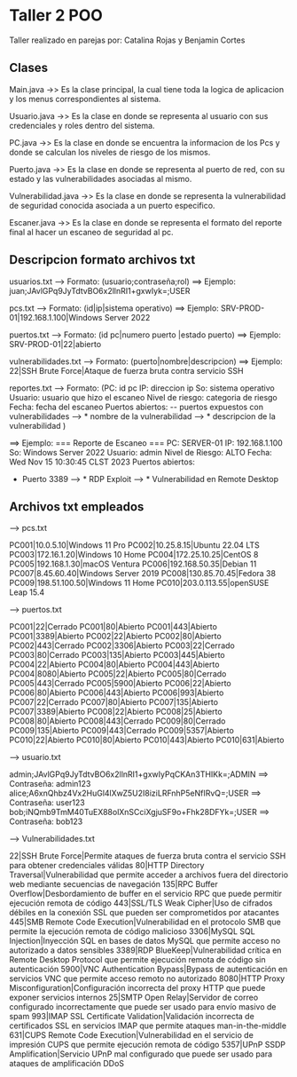 # Taller 2 POO

Taller realizado en parejas por: Catalina Rojas y Benjamin Cortes

## Clases
Main.java ->> Es la clase principal, la cual tiene toda la logica de aplicacion y los menus correspondientes al sistema.

Usuario.java ->> Es la clase en donde se representa al usuario con sus credenciales y roles dentro del sistema.

PC.java ->> Es la clase en donde se encuentra la informacion de los Pcs y donde se calculan los niveles de riesgo de los mismos.

Puerto.java ->> Es la clase en donde se representa al puerto de red, con su estado y las vulnerabilidades asociadas al mismo.

Vulnerabilidad.java ->> Es la clase en donde se representa la vulnerabilidad de seguridad conocida asociada a un puerto especifico.

Escaner.java ->> Es la clase en donde se representa el formato del reporte final al hacer un escaneo de seguridad al pc.

## Descripcion formato archivos txt
usuarios.txt --> Formato: (usuario;contraseña;rol) ==> Ejemplo: juan;JAvlGPq9JyTdtvBO6x2llnRI1+gxwIyk=;USER

pcs.txt --> Formato: (id|ip|sistema operativo) ==> Ejemplo: SRV-PROD-01|192.168.1.100|Windows Server 2022

puertos.txt --> Formato: (id pc|numero puerto |estado puerto) ==> Ejemplo: SRV-PROD-01|22|abierto

vulnerabilidades.txt --> Formato: (puerto|nombre|descripcion) ==> Ejemplo: 22|SSH Brute Force|Ataque de fuerza bruta contra servicio SSH

reportes.txt 
--> Formato:
(PC: id pc
IP: direccion ip
So: sistema operativo
Usuario: usuario que hizo el escaneo
Nivel de riesgo: categoria de riesgo
Fecha: fecha del escaneo
Puertos abiertos: 
-- puertos expuestos con vulnerabilidades
--> * nombre de la vulnerabilidad --> * descripcion de la vulnerabilidad
)

==> Ejemplo:
=== Reporte de Escaneo ===
PC: SERVER-01
IP: 192.168.1.100
So: Windows Server 2022
Usuario: admin
Nivel de Riesgo: ALTO
Fecha: Wed Nov 15 10:30:45 CLST 2023
Puertos abiertos:
 - Puerto 3389
--> * RDP Exploit --> * Vulnerabilidad en Remote Desktop

## Archivos txt empleados
--> pcs.txt

PC001|10.0.5.10|Windows 11 Pro
PC002|10.25.8.15|Ubuntu 22.04 LTS
PC003|172.16.1.20|Windows 10 Home
PC004|172.25.10.25|CentOS 8
PC005|192.168.1.30|macOS Ventura
PC006|192.168.50.35|Debian 11
PC007|8.45.60.40|Windows Server 2019
PC008|130.85.70.45|Fedora 38
PC009|198.51.100.50|Windows 11 Home
PC010|203.0.113.55|openSUSE Leap 15.4

--> puertos.txt

PC001|22|Cerrado
PC001|80|Abierto
PC001|443|Abierto
PC001|3389|Abierto
PC002|22|Abierto
PC002|80|Abierto
PC002|443|Cerrado
PC002|3306|Abierto
PC003|22|Cerrado
PC003|80|Cerrado
PC003|135|Abierto
PC003|445|Abierto
PC004|22|Abierto
PC004|80|Abierto
PC004|443|Abierto
PC004|8080|Abierto
PC005|22|Abierto
PC005|80|Cerrado
PC005|443|Cerrado
PC005|5900|Abierto
PC006|22|Abierto
PC006|80|Abierto
PC006|443|Abierto
PC006|993|Abierto
PC007|22|Cerrado
PC007|80|Abierto
PC007|135|Abierto
PC007|3389|Abierto
PC008|22|Abierto
PC008|25|Abierto
PC008|80|Abierto
PC008|443|Cerrado
PC009|80|Cerrado
PC009|135|Abierto
PC009|443|Cerrado
PC009|5357|Abierto
PC010|22|Abierto
PC010|80|Abierto
PC010|443|Abierto
PC010|631|Abierto

--> usuario.txt

admin;JAvlGPq9JyTdtvBO6x2llnRI1+gxwIyPqCKAn3THIKk=;ADMIN  ==> Contraseña: admin123
alice;A6xnQhbz4Vx2HuGl4lXwZ5U2I8iziLRFnhP5eNfIRvQ=;USER  ==> Contraseña: user123
bob;iNQmb9TmM40TuEX88olXnSCciXgjuSF9o+Fhk28DFYk=;USER  ==> Contraseña: bob123

--> Vulnerabilidades.txt

22|SSH Brute Force|Permite ataques de fuerza bruta contra el servicio SSH para obtener credenciales válidas
80|HTTP Directory Traversal|Vulnerabilidad que permite acceder a archivos fuera del directorio web mediante secuencias de navegación
135|RPC Buffer Overflow|Desbordamiento de buffer en el servicio RPC que puede permitir ejecución remota de código
443|SSL/TLS Weak Cipher|Uso de cifrados débiles en la conexión SSL que pueden ser comprometidos por atacantes
445|SMB Remote Code Execution|Vulnerabilidad en el protocolo SMB que permite la ejecución remota de código malicioso
3306|MySQL SQL Injection|Inyección SQL en bases de datos MySQL que permite acceso no autorizado a datos sensibles
3389|RDP BlueKeep|Vulnerabilidad crítica en Remote Desktop Protocol que permite ejecución remota de código sin autenticación
5900|VNC Authentication Bypass|Bypass de autenticación en servicios VNC que permite acceso remoto no autorizado
8080|HTTP Proxy Misconfiguration|Configuración incorrecta del proxy HTTP que puede exponer servicios internos
25|SMTP Open Relay|Servidor de correo configurado incorrectamente que puede ser usado para envío masivo de spam
993|IMAP SSL Certificate Validation|Validación incorrecta de certificados SSL en servicios IMAP que permite ataques man-in-the-middle
631|CUPS Remote Code Execution|Vulnerabilidad en el servicio de impresión CUPS que permite ejecución remota de código
5357|UPnP SSDP Amplification|Servicio UPnP mal configurado que puede ser usado para ataques de amplificación DDoS
